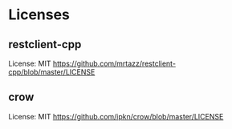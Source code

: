 # Licenses

## restclient-cpp
License: MIT
https://github.com/mrtazz/restclient-cpp/blob/master/LICENSE

## crow
License: MIT
https://github.com/ipkn/crow/blob/master/LICENSE

